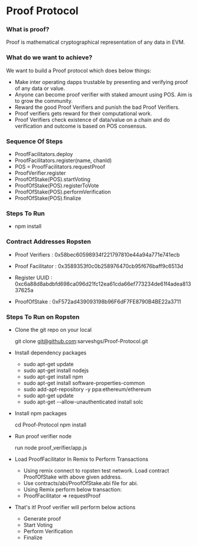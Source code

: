 # Proof Protocol

### What is proof?

Proof is mathematical cryptographical representation of any data in EVM.

### What do we want to achieve?

We want to build a Proof protocol which does below things:

- Make inter operating dapps trustable by presenting and verifying proof of any data or value.
- Anyone can become proof verifier with staked amount using POS. Aim is to grow the community. 
- Reward the good Proof Verifiers and punish the bad Proof Verifiers.  
- Proof verifiers gets reward for their computational work.
- Proof Verifiers check existence of data/value on a chain and do verification and outcome is based on POS consensus.  

### Sequence Of Steps

- ProofFacilitators.deploy
- ProofFacilitators.register(name, chanId)
- POS = ProofFacilitators.requestProof
- ProofVerifier.register
- ProofOfStake(POS).startVoting
- ProofOfStake(POS).registerToVote
- ProofOfStake(POS).performVerification
- ProofOfStake(POS).finalize


### Steps To Run

- npm install

### Contract Addresses Ropsten

- Proof Verifiers : 0x58bec60598934f221797810e44a94a771e741ecb 

- Proof Facilitator : 0x3589353f0c0b258976470cb95f676baff9c6513d   

- Register UUID : 0xc6a88d8abdbfd698ca096d21fc12ea61cda66ef773234de61f4adea81337625a

- ProofOfStake : 0xF572ad439093198b96F6dF7FE8790B4BE22a3711

### Steps To Run on Ropsten

- Clone the git repo on your local
    
    git clone git@github.com:sarveshgs/Proof-Protocol.git
    
- Install dependency packages

     - sudo apt-get update 
     - sudo apt-get install nodejs 
     - sudo apt-get install npm  
     - sudo apt-get install software-properties-common
     - sudo add-apt-repository -y ppa:ethereum/ethereum
     - sudo apt-get update
     - sudo apt-get --allow-unauthenticated install solc
         
- Install npm packages

    cd Proof-Protocol
    npm install

- Run proof verifier node

    run node proof_verifier/app.js  

- Load ProofFacilitator In Remix to Perform Transactions

    - Using remix connect to ropsten test network. Load contract ProofOfStake with above given address. 
    - Use contracts/abi/ProofOfStake.abi file for abi.
    - Using Remix perform below transaction:
    - ProofFacilitator => requestProof

- That's it! Proof verifier will perform below actions
    - Generate proof
    - Start Voting
    - Perform Verification
    - Finalize 



